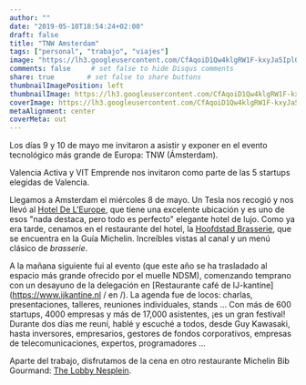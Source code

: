 ```yaml
---
author: ""
date: "2019-05-10T18:54:24+02:00"
draft: false
title: "TNW Amsterdam"
tags: ["personal", "trabajo", "viajes"]
image: "https://lh3.googleusercontent.com/CfAqoiD1Qw4klgRW1F-kxyJa5Ipl0Vl7lmQ1ef8SWDGbtcuDuUiHV8HkNN702_pyJ8TxT6dxvnSzyudr9ua7Za53rO-_eA8w38A3cjxjt6Bnybqw6AnNfjCosDdj8ihrFy471jMk5mU=w1920-h1080"
comments: false     # set false to hide Disqus comments
share: true        # set false to share buttons
thumbnailImagePosition: left
thumbnailImage: https://lh3.googleusercontent.com/CfAqoiD1Qw4klgRW1F-kxyJa5Ipl0Vl7lmQ1ef8SWDGbtcuDuUiHV8HkNN702_pyJ8TxT6dxvnSzyudr9ua7Za53rO-_eA8w38A3cjxjt6Bnybqw6AnNfjCosDdj8ihrFy471jMk5mU=w1920-h1080
coverImage: https://lh3.googleusercontent.com/CfAqoiD1Qw4klgRW1F-kxyJa5Ipl0Vl7lmQ1ef8SWDGbtcuDuUiHV8HkNN702_pyJ8TxT6dxvnSzyudr9ua7Za53rO-_eA8w38A3cjxjt6Bnybqw6AnNfjCosDdj8ihrFy471jMk5mU=w1920-h1080
metaAlignment: center
coverMeta: out
---
```


Los días 9 y 10 de mayo me invitaron a asistir y exponer en el evento tecnológico más grande de Europa: TNW (Ámsterdam).

<!--more-->

Valencia Activa y VIT Emprende nos invitaron como parte de las 5 startups elegidas de Valencia.

Llegamos a Amsterdam el miércoles 8 de mayo. Un Tesla nos recogió y nos llevó al [Hotel De L'Europe](https://www.deleurope.com/), que tiene una excelente ubicación y es uno de esos "nada destaca, pero todo es perfecto" elegante hotel de lujo. Como ya era tarde, cenamos en el restaurante del hotel, la [Hoofdstad Brasserie](https://hoofdstadbrasserie.nl/), que se encuentra en la Guía Michelin. Increíbles vistas al canal y un menú clásico de *brasserie*.

A la mañana siguiente fui al evento (que este año se ha trasladado al espacio más grande ofrecido por el muelle NDSM), comenzando temprano con un desayuno de la delegación en [Restaurante café de IJ-kantine](https://www.ijkantine.nl / en /). La agenda fue de locos: charlas, presentaciones, talleres, reuniones individuales, stands ... Con más de 600 startups, 4000 empresas y más de 17,000 asistentes, ¡es un gran festival! Durante dos días me reuní, hablé y escuché a todos, desde Guy Kawasaki, hasta inversores, empresarios, gestores de fondos corporativos, empresas de telecomunicaciones, expertos, programadores ...

Aparte del trabajo, disfrutamos de la cena en otro restaurante Michelin Bib Gourmand: [The Lobby Nesplein](https://www.thelobbynesplein.nl/en/index.html).

<script src="https://cdn.jsdelivr.net/npm/publicalbum@latest/dist/pa-embed-player.min.js" async></script>
<div class="pa-embed-player" style="width:100%; height:480px; display:none;"
  data-link="https://photos.app.goo.gl/twHDDZCu4VcidhJB8"
  data-title="106 new photos by Jorge Cortell">
  <img data-src="https://lh3.googleusercontent.com/czr-szb1nOu9slqfr9yxrvTd94wXxUR4qu5AYQ83y3BdbQNrnTjhckbomRxcCeVm8MtJk7XRyjkKx-niN6j1tHuJyDnMCOKaT5gfLkATooay3Xb0RqKltkk5z4Wn83K-K-jHeAkIjLE=w1920-h1080" src="" alt="" />
  <img data-src="https://lh3.googleusercontent.com/lnRTzQx5s2FarLYvuV8G2pV3CdEOv0zxaE0cn9i7CzvZLybR919dqDm9oMV-RGDO5Q4nPXIgOWp6pkjT2iwpgFbKyxI7kT2OR_9xPls76VJtg-adxYgGnuLXC_phzOtl8_O7SMcYl8I=w1920-h1080" src="" alt="" />
  <img data-src="https://lh3.googleusercontent.com/_xwI8oHXuWbdiWn2wZlZD54HThfU1JQmRKNF_8A0M_1F4ko_hDDp_IzfAGSb60avBDYOtqMMDI_EhCARD1d546u6VmaNhORfmm_NM7c8EXmzPKkOT6E-4sbn1zasNSQuY8nsYtRk7Y4=w1920-h1080" src="" alt="" />
  <img data-src="https://lh3.googleusercontent.com/MLJXqdoFymb0NTBPixU-azgSmjsjhsj4zVeBBxNJ0MGDE7AGBZnheHP1BSFUYOrX_77daXjkhNXRd7sakUttkNKHOgAPw_QRfstbo6ysd5P3egr7pHib9qBPX9YE86h5NX0yw8qCSRA=w1920-h1080" src="" alt="" />
  <img data-src="https://lh3.googleusercontent.com/VmTuhE2PoJYl25kUfJEl6MzsF3prYSr-UjNbzxFF14scyQnyMJfbICEHM3acvIsyQ_k3esgYnpjJ6LkB3qJW-fhisOT5yF1QRjorAKM10KRZCTmEWg41x9zU58PzImr5oTHNXDZXpVU=w1920-h1080" src="" alt="" />
  <img data-src="https://lh3.googleusercontent.com/ZOIXt-5IHGvM5Jk-xigc9BEi6l2vpd68AjGwgdW5yXa2weYolNgbmS6J6toRSkA-vUQ6pHl-Wlg4myP4XhjUTZH2gse8YCpWrfpRhgiAq9HE_Qc-1lydfoo7T0gmGUUagTRc7C56J5U=w1920-h1080" src="" alt="" />
  <img data-src="https://lh3.googleusercontent.com/rLTm6EeaK_OzBHaz8dxaI0lJr_ctGd4D_h5e7Ytt5urCwIjnYc39ol7xNep9x2n9Xnu_e27w_5qnsbFe88B5xNxYJW63eqpYkSDWko1n0gx1HHiJNSuBv5oXUf-aKi8AU9JlehPSqfE=w1920-h1080" src="" alt="" />
  <img data-src="https://lh3.googleusercontent.com/Tzbm9q15a3dU-6u0hW3tBtDZHu1wRpBy81KBAnVYZEKKUThuQWb7mVMqswmIUBvUnj9aLzH7H2_LvCIL-FW6df_Mv2EE7TaG0ORoC9xUkV1bLUVNlFw2ij9_8B18QQgiWUeGcNCqDXA=w1920-h1080" src="" alt="" />
  <img data-src="https://lh3.googleusercontent.com/lo4CFTcnpSHPws3wzsWwupgqVpBnzD2fEIsf68fcfDBz-FvYLsWGzOlSzkB6u0G-fT9bdWRdhN2j7esPxpsSdeKA97X-gFZGRl8NloSbotOmT6cfDjoZFogj17TqrGgYd3YIAVa3bMI=w1920-h1080" src="" alt="" />
  <img data-src="https://lh3.googleusercontent.com/3-gV-31wGtvwfZqphPEPKFDNcoMu3o2NYe5lUIBghutqhQ57IwF55mSXCM7oNOkr1OXrHz9bRPEryZZoZ3jd3G6iMyDB3yqw3YDruEwCJX4GGw-alYq_5LTX_HnLNVP-Gel61GXBpc4=w1920-h1080" src="" alt="" />
  <img data-src="https://lh3.googleusercontent.com/3A1ChTnlwQmi7kocqHQ65gmYpvdBApmdB2mdos64VRWzZ7-9SJLV1zHSeqcU-EPNCBmtyiHIYJ0fqE4ZD5c8W1zITiGgEM6V5_xRbCdzj6X2awFsBOqgAtaGRf2UuQjKK9ZiOtd24PA=w1920-h1080" src="" alt="" />
  <img data-src="https://lh3.googleusercontent.com/G3_ItVoQeAYTG6jVKjKxWj9_8ALWjtCWcz4tGJDsW5Dob7J4CDLtpxzNse8BU0Fln_o6-rnP5gJR6376XaV1ykIEcTVvnPfZqz7GfbiPht28AC9kIX3IKeqTp1FJQxlckV5Nr_rsG80=w1920-h1080" src="" alt="" />
  <img data-src="https://lh3.googleusercontent.com/6WhN9lcgPBeCRjpOzIQxXAbsbMIXV4iIPnJvWmraM0-P3CcrcGNM24YuKWmUNhP6gx_-Q8A5G-qVlQI1l_3rGe2m_dQ_xI1vCC8sxAGYkB-tv_m0LHmDKImGpqnMAUpSkkvouwM9TpE=w1920-h1080" src="" alt="" />
  <img data-src="https://lh3.googleusercontent.com/_LmH2-LjTUfvFo6I_C6B1HQPUDCC2yw2tR-U0h4LJ0U_dURuWTqYKfWLvkwQpX8DG-4Ziu1CJuN0zw1nuOF41RwlVr2ISh3SxjOWAv9ie2U_e_3e2EkVV5__2gPsk1x-vA4w2b_QH24=w1920-h1080" src="" alt="" />
  <img data-src="https://lh3.googleusercontent.com/2yM2oxcBoRQxgd451HALERNtgdXDhSQAhcOwoxz8cXyvPOeDQz5QUd5zfa6asuMx8rZSZ-eexK1EkrA_Lvv__nCeTSiwrStDrBy0Rt5-9siaNKAH12f_3nCp7MtNMgKV7ZHcLy_0D6c=w1920-h1080" src="" alt="" />
  <img data-src="https://lh3.googleusercontent.com/eU4leCTCgz8PtWFBL3OpUgSOAK_TZRPhsxsqDFbADFR0hLUQvKnpFQ7mK6q23KxmIQdTs21eTUvoT9WMQ3L3IwIUf1g1N42wn7WujIugIsc3FvTawgeOznmRyXo2HNkQ7_cUUMs5m0Q=w1920-h1080" src="" alt="" />
  <img data-src="https://lh3.googleusercontent.com/-wxt18qWr53FUXuI4akPKzTC-HHhv5oPQnXuEPHv3_cn3V0u_vfJaiwqX1UCuRDGH4Rrev-um5ukWhl6kgHYgJ4EzDxsw9jco24gu3ZtAlmfJPHIVTru2xNbcpARuW4HkKMLMGuHd24=w1920-h1080" src="" alt="" />
  <img data-src="https://lh3.googleusercontent.com/_VhjSAOdio3bmqEQA4LXND3NrIIhgGdZFiuxLCm_Y849fZR50zQVpCBgiXHEffFfTx0XZdBYyC00WlG71eCUVV6SDiQKHLlHY8yd0T2_Kesp5ruyT7KWxlh8B_DvrOFNWNU9t3zaS1A=w1920-h1080" src="" alt="" />
  <img data-src="https://lh3.googleusercontent.com/MZ_a4LGNOvuijmwyqZPCaOCT-8VB8TqcyTs3x_rhayKbAOnauQ_9WfMWJFvhbrl8rlfMAzp4XFtsecZsf4sZZBvJy1q8ZYLjtZ2cfGn2QczxA7mHbhACYAJMSFhZ32QEnDL_zdU4kV8=w1920-h1080" src="" alt="" />
  <img data-src="https://lh3.googleusercontent.com/Zoov1QHvQyT3IeiDkvaseEm30VqbCutB7dFKm4aAOTajKPMUY89GU68uTcib8KdEB2XtcPA4ijmjlxbJZ_ZfYMKoSTg2Q3YmFxj6Ly-9BSaG4ak7mkQeGyh5uZDqoD56P2WU1M3_o5o=w1920-h1080" src="" alt="" />
  <img data-src="https://lh3.googleusercontent.com/6mEbhp_c7OdLSN_EW6lOsGKYpAPko-qqZgZB7lUWWbjqeTz9ZjFvdN7iQL88rvhKhMvxtXAA6lM2i48NeksVEYvjgjoaHgT2z6hgEbCw-rH9hkYDDdFb-Atk4RhroFLyJWByeVdavfw=w1920-h1080" src="" alt="" />
  <img data-src="https://lh3.googleusercontent.com/zfhyfGeezzjpv4z0Q-v_jltxnj7DcEkau6uSreiT9BKimo9vPcTRDImRYCZDdbIkK7ZsXsVzpj7W6LcgcuvG5gdP-7o6G0Yb6kXhUEn9i-Kv-6_bXVKGnYyQGqT8ZBWOsQIGYraD2Tw=w1920-h1080" src="" alt="" />
  <img data-src="https://lh3.googleusercontent.com/P9NtF2_WgxNJ9fIXs_RPSTE_p411FJVeMntbWQ6yjjeX1Bf74-dq5hJ5of0oXvxVdPA20MhOmaYFID5ObrIYI2R0GAIkdqAd1Q3o_y5MjnBqmxDKsege7Nox2qqY_6YYaha1KDHpNOc=w1920-h1080" src="" alt="" />
  <img data-src="https://lh3.googleusercontent.com/hBqzR8iL19O8pJt_T82KdQsZLw7y3Kgd8FP9M0OP5fMGxHkaCnEu3WN_Z3eKvhzWeuf9rQgGqS2eNfLm-W480KuurD8I0iYJtBqMT8wZjwyyJkgSl3vMAkvBoCX_-DGzxOTp1u8a3AA=w1920-h1080" src="" alt="" />
  <img data-src="https://lh3.googleusercontent.com/i8WlGpD09XX_BqJmL0-X9Zfqe0ZhrW3qDqMrx5zQpmQQl8U9dhhrlXNyWgfM7JSb6-Y5Cjrj24-prRvjt5b39urZAtdxWhAIL63tjtXH-6aElLH8Bo_tKES6k5Ctu-JHIPZEhSblYDg=w1920-h1080" src="" alt="" />
  <img data-src="https://lh3.googleusercontent.com/zXhv2u0GOc9FfmzHbxVxdk8ZvH-yC6vHvar70JnYHxQSnSt7kY7qZ_s2X51jEI5JyQ911XlAUFXCVIZ09uRI8evJ6YUkpm-QNz2NBhEyekaGP8Nk96HFRRtZgbE_IH22jmZ1F499wfc=w1920-h1080" src="" alt="" />
  <img data-src="https://lh3.googleusercontent.com/Tno-EzQ3o5Te2u6zziQXQsO2RJbqMMvRaRS7bRgp-d7iXhfLW51Ba9jED5HdUEjHNcFqha03UjaBv6g9UP4-WJpbJVZ4ELDzST9cE3fXWqdmtVRNlDNo68Ql-4GA7pqf4PgwrBouD-g=w1920-h1080" src="" alt="" />
  <img data-src="https://lh3.googleusercontent.com/6FRnqvjs-2NIEGAbxyHhhq5R6KjDs-bwQDDXLbzb7f_gafABSDVrKOE8dXHOSQ0F6rJmWo2dreplbLClhpxVjhkt1Hk4_P9rCrU65vG61Ok3ZS3D7CGttovN6fLK5mXvmpe7AxOXCL0=w1920-h1080" src="" alt="" />
  <img data-src="https://lh3.googleusercontent.com/UYBq_FCKtz4X0as_UIaqUVuYzx9hwnSGqt-U7ovtj7ZVman9BsLk80SeG6xmwKXsGL33aTUijnpOKZwm5Hj6wAij4bLR6Cc_cVZngrSP4h523lsloPU9BDjHGXk478Sn8nIYsEOiExs=w1920-h1080" src="" alt="" />
  <img data-src="https://lh3.googleusercontent.com/6Fd7enZONghd2iXIF5l55ZxWl2Uyt3bXtNsLb4iZIX9v0Yh9pUH1cOvupDaFiAh73r7B-TnR3eipsZgFgVgffhL4Tud-COUj9xs5ORyfoGQO3nm_m2Odf5EFtBy2nmS-SKwcQiuf6BI=w1920-h1080" src="" alt="" />
  <img data-src="https://lh3.googleusercontent.com/TW1WTKxaLKJDC_n9ZHw7zG0fa7qHb9V6ODKz0XSgNdoSu1LaxS4Up6VXEgbjNSXmwwY2AP4LU051ro_NxpqrWOUgE3kRsGgLUcZTZN3VcaDHkcRyyRDMtSNkBxBbYdXXcuL61sflUJw=w1920-h1080" src="" alt="" />
  <img data-src="https://lh3.googleusercontent.com/InY85X2SfoX1GIDhIBb5qKYrOnRW3pnFSa-wLldB6SKa3tHLviZIcz0p3AMZNTu0vx7Two1ahl22FyjQtK5MJLMKKTntkV5wt5k710xhm2bku9PYhHIvK8PLlauCW_JVliqGfUZLA_w=w1920-h1080" src="" alt="" />
  <img data-src="https://lh3.googleusercontent.com/DlH5c8d0uINHA4vUgXFa-baYoCtCdr3wU0X0ih3CKq3PbdtGa8YTEWoDgbaapvCdwJzUhoJ_zTkviCJw10otkTyClMKeDncWLlAwOD2_Au9XckSWWx_ZyCe3Y62pfS2Eb6cuyBCAULU=w1920-h1080" src="" alt="" />
  <img data-src="https://lh3.googleusercontent.com/AuN-gboJrzSL59Y_h0pcJJGtifTHGkzgjrTHGu5xos3IUyUexNCLqhdRWdNzpcVgUP7Tg3f_qOK5QN2_ybhGbHIGrZfUjZr4J-5h34uontCvE890VQZrjwyDv_0hVHXhC1xVlGuD81s=w1920-h1080" src="" alt="" />
  <img data-src="https://lh3.googleusercontent.com/pmyHpNMlTzTqyEf41XAJHTm3qWu9ItnEztu9rPLl13AwN9B4criVzGwRWmXotKKyd-5Zo9LZuphCzKNScqmqGHHOqB4DUyFjZbnp5vBLAbylRwlSSb_kfghvT3uuGvWK67a9AGKvkbc=w1920-h1080" src="" alt="" />
  <img data-src="https://lh3.googleusercontent.com/EnrW5IvggfadjOmzdxi8ZthV03YgriiJ-X0_BdacusTzgifYxpr3Pp5ROWBSH9948ouybHnCR1fLLjMXGBBzGpZNXxRks_TqA-o09o082-jDhrkUjPYcr6ykjAFv2AM51bwmyLxNavY=w1920-h1080" src="" alt="" />
  <img data-src="https://lh3.googleusercontent.com/YzsvZz-SN3NUpaERAnVbqnY2sziahbmzwTl-w_K1rdWB1mGnyaPzrge4LWjERmJVgDYf1UtYqfbaX1wDxM3kP3rmdF9k4MMkMmskp2zxbUm454gzTVfeeWXy4RpyMLz3KAeSnv2LstE=w1920-h1080" src="" alt="" />
  <img data-src="https://lh3.googleusercontent.com/EZTr0zGOop_c7TDTvYt9FtxjyUlWntAd1VWcaeZqYJ_9QK5QpqEcEX_095Q8ENeHAD6VJzVO1thKqJjo9Tt2khoha7xmX3CTU6ZeN_e5FgsBjypnqmM-rOW_Y3n9-TdnzpPhIQFK8eU=w1920-h1080" src="" alt="" />
  <img data-src="https://lh3.googleusercontent.com/mizlepNa3f-EsnxAQZfKVFpz7HNOAYt4z55cXwMrQbU0FtVjuv8O_RVHDjPU5f3L6-GTJQMhFdiGck06nSI1D6h3ckI1uQ4-Hu7xsTyBBNfa7G_PCCpQEwY0k5gmDJgoYTXHxTeH-UY=w1920-h1080" src="" alt="" />
  <img data-src="https://lh3.googleusercontent.com/J44TSV1Qh1T-H3FdKdr38Hrq97RuzMLE-EGzg6PgDscXkUk8INeXHfrFuKcG9vRj8p0j0C1-y-i-uETfnE4GNhDpnPzhw2ksLIXR4Qb9osXun3ovSxIi5QcuqtZx4XzuD8u0MTLQgHA=w1920-h1080" src="" alt="" />
  <img data-src="https://lh3.googleusercontent.com/0nD0WYJJJDBCSo3k88J9bp4wvk_7snwCc5U6scfhQv9O86KVpyBsYf7W-amIfjLPR9H7oOHu8mKDExyhBGHyNHCCUceLdGwBn8cEL0rcw1TlCLE-89J1TNd2TE1d_FI7ivlqnoYLr-w=w1920-h1080" src="" alt="" />
  <img data-src="https://lh3.googleusercontent.com/IAB2wfMXXCSnpu0k2_wdVAYsASd192SPC7HnPfBkBnQiCXuVUEw4nwrgJFOu75kChB3CJM2AEGGMJarB1hpBojXyk6peEL6wtwmfYEH3t1wY7iWpy-owic6RpVX5qvg3HDtCRIiOcC0=w1920-h1080" src="" alt="" />
  <img data-src="https://lh3.googleusercontent.com/ur73GlZkLKWv7K9cmQtNCuAozgZTlWgn5bMD6l-cfwnlpuyM3QVIGcuEy1NzkeIBnAnIh6i992nqFBqJXDRV2r7L4a7L5rGxcwZy15k1zMJKXXYLvEj0wwmgBQrAKWSi-DUCTCA-x5A=w1920-h1080" src="" alt="" />
  <img data-src="https://lh3.googleusercontent.com/y_PJjjsYOHD3BMQexfv2_iOiYNVyWSZYEJ2SsJ5TS39_L4K407biHJ_VbrTDKWrdebX7qxgOyxUOZ7zIV5wtdIH3SIHk99tnKVDIipXheUwPljXcr6r6tRrU28XTVtESTWT_AzGMTCI=w1920-h1080" src="" alt="" />
  <img data-src="https://lh3.googleusercontent.com/dV2OSlX_ZQ0FYnsW718pxNWo76pmSeD6jX1X3RI774CjW8-81U2zHInpEiU7nTsJxGTV_NsVvNT9gJtsaQpGs_ya4vlu7By-Rg7OmMGqqwq_cZlmObUkDmDH31S7gUHVUVXw5Z8YmTk=w1920-h1080" src="" alt="" />
  <img data-src="https://lh3.googleusercontent.com/g1JSVBzyXafVMGX992YzJ1GcMIr5V6NttYB7vAhpWxmJ0vJCbSr15BhzZryHRIy7BNpJsq6PtmJDSTP3Mo-myNXz3tZfNl4pUoB7yk3BS1bxOUrqHJ893E8RiYrx7kRUAUb91zAuqOA=w1920-h1080" src="" alt="" />
  <img data-src="https://lh3.googleusercontent.com/cotF227I_8D7W5Kb9dTuPZz2r844RocV9xAAy2TLHfcMDgTvujW4HFYWwE8iLr1dzx2Wo1KMr3lVtuuaOeZ0ozmBi4joEJJoKnJfWwlAg9eewbtxTyfTPcIwBD24hk1kjmJGUnpjWH4=w1920-h1080" src="" alt="" />
  <img data-src="https://lh3.googleusercontent.com/N9nQYdRDjroK0Xf7VEbV2I9y5C49esLdoJT6pSO2dMeff9rP6z6MxSuwO68JxJkdru_meOHqiKstJ1zftpNfq5CMmcsONojB17gGV-av99yl6tlHYhBIvl6cBaenHmXJpB-Jofm-UhA=w1920-h1080" src="" alt="" />
  <img data-src="https://lh3.googleusercontent.com/9rMnb_44J4Wdhr5pE2LYNSF_Ul10Ctoq7PCoiNT1DByj0YDxLTJAXcogT0VoKluuP9c3RlisnJEp1LR0Q01xdh9FThqc1hsJ0gTZjpvKWTegn94gD1ORYleOjInrSZrlrHS2RqevRWg=w1920-h1080" src="" alt="" />
  <img data-src="https://lh3.googleusercontent.com/xa8_jhQhs8efxKc7qEhkHUIgevCIMf0D50gROMeyNcy3RIhv_Es2RWehGDZbkBtBlHCjL3jtNxFBs7kxV-vXOZMDmIsRAc9-S5R1tMLsHJaXr2C8eyrXwQoI0S_sBx_UDRfx9kAcf38=w1920-h1080" src="" alt="" />
  <img data-src="https://lh3.googleusercontent.com/ZCoTgGvykUYeMMujOJLgk8R33wC1jEBwL7_HO_daPI6QchDSuhjGqwRhWo6-J04czpxartQzXqRHdasMzyMo_kFd834Zb2KojatuFbFWg-qBSS7pEXCGddHkvXrVZnGG7umhA0xVOLw=w1920-h1080" src="" alt="" />
  <img data-src="https://lh3.googleusercontent.com/ySKq_SGvadvN-aHdlAT0r93b0kcMWemXF5AaFzw_eeK5GnMW_MP1I7XEkHaHyEVr7Nnu-eLKC-towv_ESfjtJCNzNRjixf105VSPcmRaiN7SsWJ7HCTtDem7Rs1URt5HMWskodFVVho=w1920-h1080" src="" alt="" />
  <img data-src="https://lh3.googleusercontent.com/J2GwSieJ04Ar5_PTwgyoZCPOTZ9mbbHjiTHjCmfhdhA9lkMg_qe9ys0q6rOCWORyc87r2KwWHvMBJlbRDH0u9XocA-get0WOUUvhg2gjpUQHY-VPkJb3RPBeVFws9iipgl73JSDubYU=w1920-h1080" src="" alt="" />
  <img data-src="https://lh3.googleusercontent.com/38VBih1ZJxT9laAOkUbWLNekfU5dgZ9B9wuBjxSlp-hUd-CFmOICvB5SZJjDLwh3pgli2254_bNptiXTpdZpyI4leX8CN8SdL2JLpEZZx4XntdFGU8N0YpshD4qxTHrbHi5QJcSYJrk=w1920-h1080" src="" alt="" />
  <img data-src="https://lh3.googleusercontent.com/nJrqdCHSZh-B-kKaFA05rpmLNQnXYwwz6vDl842PIJ0iSdSkj42hzbdHsiH653PyAbhL1WY6JJOTjn3Mh2KlD6UQ8asnm0Gu49VXQ-hIc7UlMfVTL_Qe-PNBfWA5af5I_pajJH01SBE=w1920-h1080" src="" alt="" />
  <img data-src="https://lh3.googleusercontent.com/hLh8JFbWdMCgO0ii87qLmRExK_zbvaxcBu91l70su5AwrRnxOSB4Hlv5mdfx6ezJt6fHJiry4-FPgZNVkhZ-mo5Fz9XeLFxEUQV7MVwyEiQRikeSK04G-P1EXxXXEeU2r92vAmOFwR4=w1920-h1080" src="" alt="" />
  <img data-src="https://lh3.googleusercontent.com/2j_JqLpfZIEzZtV2ZqjbnzfD5dllZwgm04g1Xjn0RagLmQudPUwOrNutQHSwNOW_o98Y34G8kGk4Ad-TDycxCsv6MA2gh4f--gLRp7qNzpSXOT6eO3BOo7V7OgrpCtL046X8GM2aVuk=w1920-h1080" src="" alt="" />
  <img data-src="https://lh3.googleusercontent.com/wKsgDTXipV91gryLvKMr-_wrVUZKv6KuU0-tMUJ2DE_6JRL5ZzaTBik-Cpu5XUgd-kj_SZQh8Si05kFejSUCi2p8uZdqlYD45UapGskBGChbFFdO-FDZH-NyVIKmYpKOIq3x2Uuzqco=w1920-h1080" src="" alt="" />
  <img data-src="https://lh3.googleusercontent.com/Rxv1vG0nxnaIf4fBapH9HdSkviYksh-sIjAqRqR3IuDjVe4eHuF3JTHwiLHhJnAhZkSqx7osKBirz2YnBJchuC2ojVjDbUPiCKdWQlB3eCm_ddiAowuXOE9bGCmXN6LTHZ-j8p3WpnU=w1920-h1080" src="" alt="" />
  <img data-src="https://lh3.googleusercontent.com/enrMXozRlU9CPTyX-1dXmNRMoOTeIo-nDlFFRZ33sY1KyDm0usMuNEvNRoIWekryKoHlMSEk8hU4_fdZEZLgwOfFzuBYpHyYFwyshfWN9aiTh1y43zHIInBMbsK7U_cEUn2m0OuY2T8=w1920-h1080" src="" alt="" />
  <img data-src="https://lh3.googleusercontent.com/_DZ9X5wTYQKUtYHJZuTDfNx0r0UuilIBlS3ANo1lDhqHnvmBeASnzALwxVlu-cFm1G_O_iAkpvFhV71fLX32GWFIOHdLf7_0U-XvMKgaVcQi3fDoRYqS6mQ7JWzLzgVlfW_ntMGSZNo=w1920-h1080" src="" alt="" />
  <img data-src="https://lh3.googleusercontent.com/9-gatDzLc48cd93QJvhRz4fkGU7ikKCGZRZ7vCfH02KPJax_8Q5wjHixd57KddELWzhAUe-dnZFjwkJy0wMqO3azrMOEh6fgJKfpjxv8QOaCvG-49785BWJKYkF7HletFjr4S_eVknc=w1920-h1080" src="" alt="" />
  <img data-src="https://lh3.googleusercontent.com/iF__hCSk_xdLrQQ3Fv0nt0dbZca7JrWBC2XKk3_NkPhbzw-kZV2ujTFO9A0IrkUp2xKl_AY_RgKeKunEAMDJW9LLL2seQ6zj9OGX8RqcUaODByShpNUthTQVws-3VsxTeHHqO20Bg8g=w1920-h1080" src="" alt="" />
  <img data-src="https://lh3.googleusercontent.com/6BJ80wHCyFp08FNYd97Ibpp7ZllU7nUyVkwCKlUou9DyCh9NsmR6eCsFXS0ARuInpWVJ-zZxM5bkFTFm3t1jgHcDiv6o6FfupjO0PP_vSHwMmbv7JYr2-r6b9_YLuyTmTFMMhvl2Utw=w1920-h1080" src="" alt="" />
  <img data-src="https://lh3.googleusercontent.com/RGysR67j75u1WecL0bFfbqx4n2_QgE-yDV6HTDGUj3X8gKgN2q6ZTjXdGfbpxUA0o_6ZHfmQR2vykDwUwgcFf0IA6isCO488JVNQTKXaZ0a85RdKLWsWuA-STI6IDd3anZFdna1akb8=w1920-h1080" src="" alt="" />
  <img data-src="https://lh3.googleusercontent.com/QChxr2_VcLl57VjrSd0ebTbN2KmcjXrqZhySq0ss74M9Etgk4GSMKhjzWEKzWW_z_QOA8rZpYoCtfz_mtdS5VuVhtfOEqjIL3BVjaTwIaUgd0mxW5U2ihVB6UaAXzWrxnE9qWlVJgWw=w1920-h1080" src="" alt="" />
  <img data-src="https://lh3.googleusercontent.com/ALBt2elAI2LE3T8dmlNXus9eqyTmwpD9TloaPDCdcbIuFieYSBCIKUl2kkplG6zDKLe9kI2dDs6WMOSCvqm52ofMDzI6qACneeKopVdv2eEaAvKTm1dfJQfVcBh0b_Qpn5tJbeb25i4=w1920-h1080" src="" alt="" />
  <img data-src="https://lh3.googleusercontent.com/-n6k1s_dSzniDOJXSZZxYIM7ValMFfBXZqdu4GE9xu87aGj6eIbPPECR4qUT60HALHZ2r9ojJGYzmwAv7pCRP_NCY5bQ7kkwr_2vuLm-OARFyarWNohogfJ87fP-XZpPNQqzxrmSGtw=w1920-h1080" src="" alt="" />
  <img data-src="https://lh3.googleusercontent.com/LSmzkPzsqDDn2qsYbZsLSudGfnLccRDDISogBO5HLQxWMXzgb0-jQe79wLoepySUs9NrMRQ2Hhy9Ijs-PMxRwdlFJXR5RoXbjg6V_EI4hVlRIhukUt0t2GaR007u8XSTyB6KuxSNl38=w1920-h1080" src="" alt="" />
  <img data-src="https://lh3.googleusercontent.com/wqBL5C8bfDht3PhtAmSrE-7Co1M1kNGN5QrIn4nXfuRoY24_33zUzEmUl8-7SbQUZEUcLre0TZBFdrZ_3cOc_3V_sLsJtViXqNGq1wUhgtw4XsmIkC0oqriavrb3zXVjA16Wqe0QVDw=w1920-h1080" src="" alt="" />
  <img data-src="https://lh3.googleusercontent.com/2-BcVPXZrSuHwttyJL-CxswzyF2RY7yfRfSI8mY3Lcp9ThtuKHpLUQaCUu_5d8vM7J8HYuqc-bJGfdjt2TDDFMdNu3ATRP-h9BpTGcc2heDJPk1sU4tbvz-IGowOpFc1BNjjd1PoZYA=w1920-h1080" src="" alt="" />
  <img data-src="https://lh3.googleusercontent.com/wrRGg2GwTS74-VnPA0lnGED9iqXl9HuPLvoMTPDcxPZ8mMNe7B_MshgD6GSDN8j1vg0yZe_IJyKxcpINYwqhmnyhDKq-MH3tfXIdkSNjYwamjLlZf6_082Vd18Fp-a5fUDrWoB8BNt0=w1920-h1080" src="" alt="" />
  <img data-src="https://lh3.googleusercontent.com/AfoFR3pQN4KZRtI_Xs38LS2fF2vmQgNtXPLwRNihmmsIB0zGm7GcH9KNyGVYPUDHcsWiIJ9YRlYrlpOtBnB6K9Er09_lVq3WrnxGVnlVoruN__8-nqZouMNiNGfn-3vJjrwlCkTXYSk=w1920-h1080" src="" alt="" />
  <img data-src="https://lh3.googleusercontent.com/T5sY_E99BzSLNCkbJdOjUWnw37-ZwKlW--8BNZCXTqaOT7d3vuQyn7Jz9is_2Vk3k5o85ztRqJXzBiaQYqg1-HiAwUmTTWwuHDpvubEwSrwaRhpUJPBX_xcHCNXJ3wSvDiW7d7Z6CB8=w1920-h1080" src="" alt="" />
  <img data-src="https://lh3.googleusercontent.com/Y6r2t5ry5t7EoqEcFBGGpZpP43u-mNbuE-_E9YffxGvYKinqeiYYiwb4PkREaFBFbsUgG_wQmdatJ7f-C264t4pW_E6o6jQogQs-_TW-vMXF_TyJTUmUkKv_oRvfAh0r5f3mNWSfzSI=w1920-h1080" src="" alt="" />
  <img data-src="https://lh3.googleusercontent.com/n1mpbSzR_im2TWr-Y6COXK7hlQmMsbxCAkG6-AY0FFdT3hVCtK-z93FsqPlyRNW46wL1GkvwbbA44QCWT6L4kQzef9n-6sYEGad8PUyhqFqkqPjl3t3a3a3wDs0BDid1gsT5cLbOiDU=w1920-h1080" src="" alt="" />
  <img data-src="https://lh3.googleusercontent.com/4Q78tJnaWVgZguc8jax5IjYIqRGMIa7gGKNeAtHmTi6uf_B4vFTDme-8YORnpsOhjp5KV7ztSgLyejw4lUhkRavfoUTdiGhviPpAlDebpq0yq7NcYe6sNTqVODUf273xgLeTZW6c-cs=w1920-h1080" src="" alt="" />
  <img data-src="https://lh3.googleusercontent.com/V3TfujEThSSES-3JL5BYVZdRljrPbPOQb1TO0cjpRK4O893hpqy4kXWP2aneuGfuQSPwzMGrKVjX-Y67RuudwIZ4ff7hE8jQKh9K0wRlZ7CTmWNFT0CGE_ljjIpVTv5cGFZOMu5RRWk=w1920-h1080" src="" alt="" />
  <img data-src="https://lh3.googleusercontent.com/SojDHswnu_nf-BaMo0L5jwKXACUeSS7Ek4DJEg18MbijyR0WuxDW5Tz-QIDIV9CMFrShuQLX-KrwxJbfdxf9Et4bedqLOKYBX2wfhX6YPte_aTlv6lWZSiUaDUWCGp2RwknobN_scac=w1920-h1080" src="" alt="" />
  <img data-src="https://lh3.googleusercontent.com/S9I3M93MeUtDP0ZZs_jyD1clRRsyGIORj2yKL9whZ1nSZQdB5n8FuNAM5mR5XPvxUrrzFVXFKGE73j22Hg8zn1J-B1tYTo0Yw7N4nc0XkAMNug_4-vF0ylsmJFhkcMpIq0gBkpyWSjM=w1920-h1080" src="" alt="" />
  <img data-src="https://lh3.googleusercontent.com/QJduxozBS86nRXocWDtIwo3-obcfx84c9YLDNMEh0uiU0CMYv15TzSjB5gBcNsxqaM0gzsz1nMqC5QpJbT5Fp8IdjAS6rO2PBG99178G-tbuB9BbgykGUMWL9SeMaobTxiTl0oxwCQU=w1920-h1080" src="" alt="" />
  <img data-src="https://lh3.googleusercontent.com/dNPHRbOaMfTkwPvv-gettZSqbTzep-xpmQsV8FO6G1Z2OJQktvSIRXUJsTxMDyqmjxgcJRggk3PkaCT5twOnOiD_lNczcCU14dayEDbNrH0uCml3BSYDX6iz1Y_JCqpef03LX3V8CCs=w1920-h1080" src="" alt="" />
  <img data-src="https://lh3.googleusercontent.com/DXF40pnMjXV7b06719mvfa_Zen-RmVS4jy-aHqidERK4CtB56Iq6__Xr02ALmY6ujGU4_1uporKldbmGZhO3RseYg2gxyfIjIE4JqyVQXMWA7gF3yj167pVkp5rCX8yyENCBavpwJIU=w1920-h1080" src="" alt="" />
  <img data-src="https://lh3.googleusercontent.com/1w5k_ZuQJE_MVSGjKobZszVgM2dDytJ3n4zToBjKcCExfyQAnuhEZheA-Qxu65-4QOO5l-K2X7NuoZ6YUbDethcFsFlMcfWrutZE61F-q_f2PEX392Rwkfz3Ke80NXecSdHYuUEKxIg=w1920-h1080" src="" alt="" />
  <img data-src="https://lh3.googleusercontent.com/v4TOy70RD6W4AnrLgl5w9q0N3qPF56OqFxhHlNiVLw8Bh4hfcwIbpglWU9DAUB5GSko3U714O9CjFiL-eiWcMVBHNyPeeNKsNpJ-r5wLxvjVIfNS7YA9ugubUPzkosUWkpyvfB9m61k=w1920-h1080" src="" alt="" />
  <img data-src="https://lh3.googleusercontent.com/UbT9u_PjsqqowP2P-OsfLwGv_XU2WTIKNUHr4UkYwd2Fl77diu860OQU8mbmVWS7mdLFEmq_RaiLDSEpiLbKlUppA3d-iuk9k1I43cJJTpzhKu2kN9gnLuBdGonIIXIEkNkNeGSXmz4=w1920-h1080" src="" alt="" />
  <img data-src="https://lh3.googleusercontent.com/b6CNeIRT8KBmf2DgBU35ZwdZbaNMH7o1JIz70DEuGTpk75xTwhFtLFpSgjPCpNwki01b54k1p5iOAo0I42NC-ctFZRX6LtJLtGO-r7CMnwxEYkSqas-CsswPZpEee093XzmFuZmz1qI=w1920-h1080" src="" alt="" />
  <img data-src="https://lh3.googleusercontent.com/i-8j-Z-yu8jGVXeVUrldSdeufkMTyatxwr_t7UKM-VRYMQ8NZgdqpHmNtK3uhi9HR5YxHKukAAqNPuuaTzbucwULSKP6gJynmUdaIdu9f8C7lZyflhKQVS-YAwUqMfYq-S7cwnnv9SQ=w1920-h1080" src="" alt="" />
  <img data-src="https://lh3.googleusercontent.com/U6tgpNKOGPIV7cBskq3yMIp-_m-_duulEG03bwYsDCVU3Lasz7EvSCRS62YJN6G26P85eRZHVWexUo2iVqzuvaat0CEcTZlOw2tmaDdpWQfhpEaYCYLT2_itgOp_9PtAF4YcDoC-lF0=w1920-h1080" src="" alt="" />
  <img data-src="https://lh3.googleusercontent.com/InnfS8PqO6HUSyvNP6RSPagErPmr9fwIj--Gs-LOrDcGargSuIkDbUSFALekpDvNAi3oBkmDSx1Y8QkeIommX4iQyiqDMFvlFG5OxJB-ULxLOemHjVTh4XispzMxGfIeIyNGqR5P4QM=w1920-h1080" src="" alt="" />
  <img data-src="https://lh3.googleusercontent.com/5tbjfyoF93HNNu12HivGhG1PSgAB7KjzrZuqh7CjaMnoqatAtXqB8yTIXUiAfPnEquzGFHkuXh4lW5BzGTtodNaJKTHq5Hf-wkK5ayA1Kc_kLs1TBuCej6YNRxAXtsTKmG7GqP3YWio=w1920-h1080" src="" alt="" />
  <img data-src="https://lh3.googleusercontent.com/qMq0pY8Q053t9WpIkUpG3gY0XAXbHhX2jU2PNMQtRU97KZ3Yz2lrhOWpyQGjQPeWhtheljG3aUmh5ozOJCHixAbeHphi23adV93Nt_rlH41zBl0P8LWOWEOsZsGwwx_PVIP7ZatHbjY=w1920-h1080" src="" alt="" />
  <img data-src="https://lh3.googleusercontent.com/VwiNhvtouBrHCwym85_qlSgjYsm1kitBfgBQfGyU2QaCgspnc_19KQdIW6drze3SAvZc5hHX-fuSjXP83oH1H6Z4RZIilpKBJP4cmGMx8BSzRVcXVBmSM2Mq5ayEu1dQ-iXoeAaYNYU=w1920-h1080" src="" alt="" />
  <img data-src="https://lh3.googleusercontent.com/ybB_De5VcsaFUNhaW_xQVxWyPp8_s1bykI9X513pPsv2UV2FYZBSl9Xvhwpy19EnTpHEBMG7Iu9Qn1G2cjHELJeo1CUJoUI93_n42GAhWtOkqkHnIfSzUjM8J3mJM_clm5ocABjyMTk=w1920-h1080" src="" alt="" />
  <img data-src="https://lh3.googleusercontent.com/moySvYqAYWRZkB0n830rcI5WPNCkqXFtRTkmJ53H0S1qBGwbCg18huU1Q_qqKufVPhW7gwMCXq-q4_i3vE3qQ0rB6G62-7SIngzkp_7PHIcfvj4JUcS1j9kR7c8GR1jfjEzDWgqwn9E=w1920-h1080" src="" alt="" />
  <img data-src="https://lh3.googleusercontent.com/g5A2lR6z-GZFb4mI0eBV8dUGrUG79qLndmfISzEPrjT2JJsuMPcTp7INxD0WVTQryFdGKvqv1-06pcpeM735sRYcyGPCe7-0ln6898ZOZC4ylqS-dJdYGdqqisBau6vl_aEQFP8smTk=w1920-h1080" src="" alt="" />
  <img data-src="https://lh3.googleusercontent.com/3PgCAYO_4mlcP5QUyK1WefHeRy4P_r6ZOcGNVo6QYTOsCwwuDetjBo5mWr0mEmbBLDaef1Tr1FhUzG-V8q948RIlvFh4reEJyfM1bRlBDBAdFxCHpqh1OQZ-2NqFBVC94-RU4iPXM7Y=w1920-h1080" src="" alt="" />
  <img data-src="https://lh3.googleusercontent.com/R1iMIAK5Jd_aixmV3OvLGjFSb_M5N0-apeB7B6fEnIyk0F4OV03r0BpoHK9aGysj-00QHE90v3tqhFt0YAsIrff4fxUuFAWAQdG-azRtBoQQNBkuGZ7j83IFnteExOvBitAl4v3Z6Js=w1920-h1080" src="" alt="" />
  <img data-src="https://lh3.googleusercontent.com/i3De4opl16BaYft7PdwZcl_xI_2JBqF7Z36-gSKL-Xv02QJ6aqX0HwjCAKIrTY6czp0zhAZanrocJCiGVo7ZD_lf3jT09RcNFGiTRLIPZDEZK9ncwdJStSBDXs9eMh-Kq-4AUzCw7ps=w1920-h1080" src="" alt="" />
  <img data-src="https://lh3.googleusercontent.com/Wj2cry5IXTtMB64br2jCYu_Zlre8LktqeK2nr8y-ooQfpn6PEPhTcO5EyKPfc9SA86D4Fl8g-HIR-SoQONe1aDgME9llGkwWKUkc86QKv0j3Zj3jRtthidpqq05DoRkRuDRTeNP0EuE=w1920-h1080" src="" alt="" />
  <img data-src="https://lh3.googleusercontent.com/q67jp6D5qvzNIrkInrqQcCy3Jkoe9D3mmf9U52J4yQ0HQHgHJjlVQeBD-pFXO0gwYh9ARm9YU1DUA8_FB2HSTRWZJ6SVXmfDWtuj_12x3cOoMOwzwwVA7oiAG4NDexI3um02YQWCzsc=w1920-h1080" src="" alt="" />
  <img data-src="https://lh3.googleusercontent.com/FrnZYNlSsdNZl2RKPr7sR8dx3hPpigKu6-2mCVi1ssR60S3yn2UmI37KfUl3nq54lgg6sAPA-VeKzt6xVWjFctfNKHbbf8LCX2O_rnKlTM7jElJYRxf1HcpmVpOxH2vw62498TRg7_Q=w1920-h1080" src="" alt="" />
  <img data-src="https://lh3.googleusercontent.com/Tgwd6iNh0OsJBHjEdnaKAKSmbZjraETIszJZLf5OabfO9qBFqPAMnusL_k87VGFpWARczL3J-bHsNPyYm5nG5vio3DXTiuRkLdqpXGtMMsoxRl6YplW6tBGEzboS8iIU05_5sL-SZ4U=w1920-h1080" src="" alt="" />
  <img data-src="https://lh3.googleusercontent.com/DmtjovoS2dfCm_-6LFJmr-b65lhgcfSSkHN-YU5LNkHvHkNJxI8AnpjhR5htFERcyjKutW9-88OsXSAfUEq3HpiCpAUIhi-57lLlxwHS4-5oyK1aHqxhH0cleyUu3aQN3NFAxKmIm9U=w1920-h1080" src="" alt="" />
  <img data-src="https://lh3.googleusercontent.com/E_02aNebR1KSkQnHBcU9g5cnnvDWktV4D6Cp7wX-COoUnzT4bID0BurWGhPzd8d6eu-ASuNaSzdOc_X581sxj867MyE5pqdmafRSgrLYMQ5wUK6xFKF1MBlwXs7qc-btjytOugFZXQA=w1920-h1080" src="" alt="" />
  <img data-src="https://lh3.googleusercontent.com/yvEEnO86wJaoCIpQVCXJWICcEPovtHNA9JzF72UyuCh6Xp53Sm6lyFbw85_jP8haW4760jl9UVzcjNvnu_hgLMS2yToXckZxCFaRJhdARz6-_DurjDm4IXqhdgZJHzy6RbqLW71h6iA=w1920-h1080" src="" alt="" />
</div>
